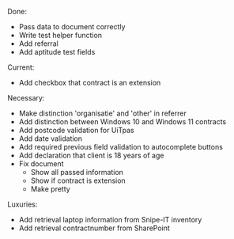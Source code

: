 Done:

- Pass data to document correctly
- Write test helper function
- Add referral
- Add aptitude test fields

Current:

- Add checkbox that contract is an extension

Necessary:

- Make distinction 'organisatie' and 'other' in referrer
- Add distinction between Windows 10 and Windows 11 contracts
- Add postcode validation for UiTpas
- Add date validation
- Add required previous field validation to autocomplete buttons
- Add declaration that client is 18 years of age
- Fix document
	- Show all passed information
	- Show if contract is extension
	- Make pretty

Luxuries:

- Add retrieval laptop information from Snipe-IT inventory
- Add retrieval contractnumber from SharePoint